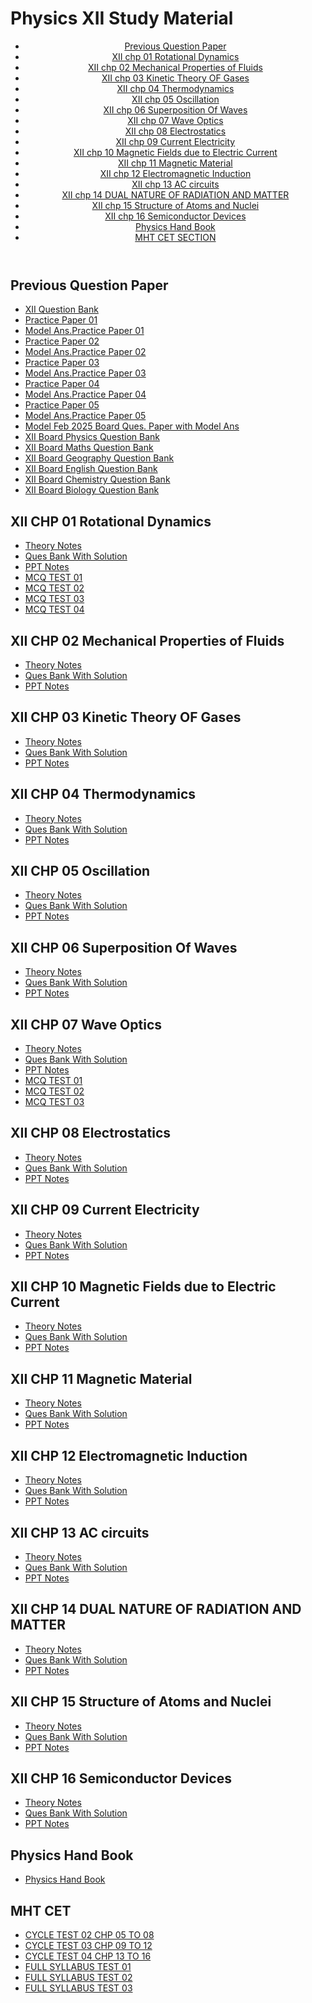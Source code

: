 <!DOCTYPE html>
<html lang="en">

<head>
    <meta charset="UTF-8">
    <meta name="viewport" content="width=device-width, initial-scale=1.0">
    <h1>Physics XII Study Material</h1>
    <link rel="stylesheet" href="styles.css">
</head>

<body>
    <header>
        <nav>
            <ul> 
                <li><a href="#pyq">Previous Question Paper</a></li>
                <li><a href="#CH01 Rotational Dynamics">XII chp 01 Rotational Dynamics</a></li>
                <li><a href="#CH02 Mechanical Properties of Fluids">XII chp 02 Mechanical Properties of Fluids</a></li>
                <li><a href="#CH03 Kinetic Theory OF Gases">XII chp 03 Kinetic Theory OF Gases</a></li>
                <li><a href="#CH04 Thermodynamics">XII chp 04 Thermodynamics</a></li>
                <li><a href="#CH05 Oscillation">XII chp 05 Oscillation</a></li>
                <li><a href="#CH06 Superposition Of Waves">XII chp 06 Superposition Of Waves</a></li>
                <li><a href="#CH07 Wave Optics">XII chp 07 Wave Optics</a></li>
                <li><a href="#CH08 Electrostatics">XII chp 08 Electrostatics</a></li>
                <li><a href="#CH09 Current Electricity">XII chp 09 Current Electricity</a></li>
                <li><a href="#CH10 Magnetic Fields due to Electric Current">XII chp 10 Magnetic Fields due to Electric Current</a></li>
                <li><a href="#CH11 Magnetic Material">XII chp 11 Magnetic Material</a></li>
                <li><a href="#CH12 Electromagnetic Induction">XII chp 12 Electromagnetic Induction</a></li>
                <li><a href="#CH13 AC circuits">XII chp 13 AC circuits</a></li>
                <li><a href="#CH14 DUAL NATURE OF RADIATION AND MATTER">XII chp 14 DUAL NATURE OF RADIATION AND MATTER</a></li>
                <li><a href="#CH15 Structure of Atoms and Nuclei">XII chp 15 Structure of Atoms and Nuclei</a></li>
                <li><a href="#CH16 Semiconductor Devices">XII chp 16 Semiconductor Devices</a></li>
                <li><a href="#Physics Hand Book">Physics Hand Book</a></li>
                <li><a href="#MHT CET TEST LINK">MHT CET SECTION</a></li>
            </ul>
        </nav>
    </header>
    <main>
        <section id="pyq">
            <h2>Previous Question Paper</h2>
            <ul>
                <li><a href="https://drive.google.com/file/d/1utkHfK7aX7mlvwbvujAk_Ylzmvhg0Tv3/view?usp=sharing">XII Question Bank</a></li>
                <li><a href="https://drive.google.com/file/d/11elVnPEsITs5qaQQj42WYnajniA-62Vv/view?usp=sharing">Practice Paper 01</a></li>
                <li><a href="https://drive.google.com/file/d/1vUMKqntcSPDi9XN9_ovWYLWMQpZDZLbt/view?usp=sharing">Model Ans.Practice Paper 01</a></li>
                <li><a href="https://drive.google.com/file/d/1wmBqJwWHtgZb61EA5GuVFYSF78Vp2cpx/view?usp=sharing">Practice Paper 02</a></li>
                <li><a href="https://drive.google.com/file/d/1XfR_-dY57w5UxIxPIJ2PLKxrYj1HxIA8/view?usp=sharing">Model Ans.Practice Paper 02</a></li>
                <li><a href="https://drive.google.com/file/d/11TnyJtkqV9dJy2uf6QytbwKwPVvjvzfF/view?usp=sharing">Practice Paper 03</a></li>
                <li><a href="https://drive.google.com/file/d/1PoA_8GjbXCEdVeK69tZppEXZZyHrP7qi/view?usp=sharing">Model Ans.Practice Paper 03</a></li>
                <li><a href="https://drive.google.com/file/d/1nlQKo91_adrbhsYFhYGR-GY_y8wXsJq4/view?usp=sharing">Practice Paper 04</a></li>
                <li><a href="https://drive.google.com/file/d/1nQYkycaMK008jS0nWxStAWJ-SypA1ocR/view?usp=sharing">Model Ans.Practice Paper 04</a></li>
                <li><a href="https://drive.google.com/file/d/1Lu9_z7MmUyvuLyCc4Y4lXTA8zu-Xk78-/view?usp=sharing">Practice Paper 05</a></li>
                <li><a href="https://drive.google.com/file/d/1qHe_dpVgvYcj9Icz5y5kL3dtxTVQN-M6/view?usp=sharing">Model Ans.Practice Paper 05</a></li>
                <li><a href="https://drive.google.com/file/d/1N1fW_1_c44-oQGPSAUJaeB8BIrQ0XLuO/view?usp=sharing">Model Feb 2025 Board Ques. Paper with Model Ans</a></li>
                <li><a href="https://drive.google.com/file/d/15Vm66r_jLvUJz8CuHgMkc5DyLoV_JZs5/view?usp=sharing">XII Board Physics Question Bank</a></li>
                <li><a href="https://drive.google.com/file/d/1334wVlEqMjrrIgO3l-p_txnT4IzU8bjO/view?usp=sharing">XII Board Maths Question Bank</a></li>
                <li><a href="https://drive.google.com/file/d/1MF1P1wJsE14pP8GS6HZ1hKXNbL49b6Zz/view?usp=sharing">XII Board Geography Question Bank</a></li>
                <li><a href="https://drive.google.com/file/d/1_JTshitbLoq5GOWrWJpHYdLMA_YTds2V/view?usp=sharing">XII Board English Question Bank</a></li>
                <li><a href="https://drive.google.com/file/d/1xhLpZlHZtUSRJ-bDF_JPXNsJSHMgJXce/view?usp=sharing">XII Board Chemistry Question Bank</a></li>
                <li><a href="https://drive.google.com/file/d/1X0oBO8IZDbxmuLRPRehsBCGuBmNMUmGx/view?usp=sharing">XII Board Biology Question Bank</a></li>
           </ul>
        </section>
        <section id="CH01 Rotational Dynamics">
            <h2>XII CHP 01 Rotational Dynamics</h2>
            <ul>
                <li><a href="https://drive.google.com/file/d/125M2B2C7vP1iEAbcXJFmcRvbKLgj2Emf/view?usp=sharing">Theory Notes</a></li>
                <li><a href="https://drive.google.com/file/d/10Wac8OeIPZD99-liHEjLLHLH0mkF4Vs6/view?usp=sharing">Ques Bank With Solution</a></li>
                <li><a href="https://drive.google.com/file/d/10JL7Lfm5xtRW5uqWA79u_ijnAA7AaFac/view?usp=sharing">PPT Notes</a></li>
                <li><a href="https://forms.gle/2ovCs56PhUEHvge59">MCQ TEST 01</a></li>
                <li><a href="https://forms.gle/N7J9xG6HLSdcXXkd7">MCQ TEST 02</a></li>
                <li><a href="https://forms.gle/4JCoS96H7NYxCak39">MCQ TEST 03</a></li>
                <li><a href="https://forms.gle/74hdAv7yKTB7MWos9">MCQ TEST 04</a></li>
            </ul>
        </section>
        <section id="CH02 Mechanical Properties of Fluids">
            <h2>XII CHP 02 Mechanical Properties of Fluids</h2>
            <ul>
                <li><a href="https://drive.google.com/file/d/1gUE9aqP0axqTV5SebLBLSoHH_dsHG1xg/view?usp=sharing">Theory Notes</a></li>
                <li><a href="https://drive.google.com/file/d/1fcarcAwhToZ_8MT-Ly9GJMo-8BKOxWSu/view?usp=sharing">Ques Bank With Solution</a></li>
                <li><a href="https://drive.google.com/file/d/1VSP94fWrZdPsIFFP1I-BPG5bsOHxhXY8/view?usp=sharing">PPT Notes</a></li>
            </ul>
        </section>
        <section id="CH03 Kinetic Theory OF Gases">
            <h2>XII CHP 03 Kinetic Theory OF Gases</h2>
            <ul>
                <li><a href="https://drive.google.com/file/d/1ihhingyi-e02usoPJqC_UH9mkl8bBjfi/view?usp=sharing">Theory Notes</a></li>
                <li><a href="https://drive.google.com/file/d/1mLp-N3gEkGgh305-CXrXH2wlIoL8-jrK/view?usp=sharing">Ques Bank With Solution</a></li>
                <li><a href="https://drive.google.com/file/d/1Z820G5joC74F_RY4KVL7s9wZprxtI9_h/view?usp=sharing">PPT Notes</a></li>
           </ul>
        </section>
        <section id="CH04 Thermodynamics">
            <h2>XII CHP 04 Thermodynamics</h2>
            <ul>
                <li><a href="https://drive.google.com/file/d/1MVLZcZZzsek2oaePzua4rHH7lwMLSvoj/view?usp=sharing">Theory Notes</a></li>
                <li><a href="https://drive.google.com/file/d/1b5w8Yno4t6QZoOVYJAplktbvLw5oI9D9/view?usp=sharing">Ques Bank With Solution</a></li>
                <li><a href="https://drive.google.com/file/d/1bguk3hUJl7YPl0ZzpcOIcty_nUcbG6xz/view?usp=sharing">PPT Notes</a></li>
           </ul>
        </section>
        <section id="CH05 Oscillation">
            <h2>XII CHP 05 Oscillation</h2>
            <ul>
                <li><a href="https://drive.google.com/file/d/1jGLeTeEJyTJVVQFPxpT-TGMR8h1UJ4yg/view?usp=sharing">Theory Notes</a></li>
                <li><a href="https://drive.google.com/file/d/1b51PXyBVzzrlWLszsaLMNWxku4g1RtZr/view?usp=sharing">Ques Bank With Solution</a></li>
                <li><a href="https://drive.google.com/file/d/1SSeqGNSg8e_DhP8tfuKZFSyMnueHd-nd/view?usp=sharing">PPT Notes</a></li>
           </ul>
        </section>
        <section id="CH06 Superposition Of Waves">
            <h2>XII CHP 06 Superposition Of Waves</h2>
            <ul>
                <li><a href="https://drive.google.com/file/d/1urBHPSgONsYETpdKX3l-taF-z9UX6u7C/view?usp=sharing">Theory Notes</a></li>
                <li><a href="https://drive.google.com/file/d/12LBBr1hNx9FcPLnwW87n3wqWDXeX7NaO/view?usp=sharing">Ques Bank With Solution</a></li>
                <li><a href="https://drive.google.com/file/d/1D8ZtqHFv2K8DnLy2t6QOuvC2jcF7XpMt/view?usp=sharing">PPT Notes</a></li>
           </ul>
        </section>
        <section id="CH07 Wave Optics">
            <h2>XII CHP 07 Wave Optics</h2>
            <ul>
                <li><a href="https://drive.google.com/file/d/1TOU-Mshp-5PPjodj-Q3LiW4Vf-GroDj9/view?usp=sharing">Theory Notes</a></li>
                <li><a href="https://drive.google.com/file/d/1vf9Saly9jLd4wlUrIBPUSeR_kHCMojl7/view?usp=sharing">Ques Bank With Solution</a></li>
                <li><a href="https://drive.google.com/file/d/1BZgyHuplGQhoTf3UHPLEPBnACgwGK7jz/view?usp=sharing">PPT Notes</a></li>
                <li><a href="https://forms.gle/VbN6MqiFX7d7Ay2r5">MCQ TEST 01</a></li>
                <li><a href="https://forms.gle/VsLgiovipkZxK88n9">MCQ TEST 02</a></li>
                <li><a href="https://forms.gle/z5QXhVPEFAXLgbTn8">MCQ TEST 03</a></li>
           </ul>
        </section>
        <section id="CH08 Electrostatics">
            <h2>XII CHP 08 Electrostatics</h2>
            <ul>
                <li><a href="https://drive.google.com/file/d/1FuvvocQIWsWsuNE8qsOZ0wAlzY7Rcuvd/view?usp=sharing">Theory Notes</a></li>
                <li><a href="https://drive.google.com/file/d/1Ue1hcZAA8P_K7eTqDxtS91rOAT12eFr2/view?usp=sharing">Ques Bank With Solution</a></li>
                <li><a href="https://drive.google.com/file/d/14wq1tOYyr2TKOrNBvckDaaV0Y679D7sS/view?usp=sharing">PPT Notes</a></li>
           </ul>
        </section>
        <section id="CH09 Current Electricity">
            <h2>XII CHP 09 Current Electricity</h2>
            <ul>
                <li><a href="https://drive.google.com/file/d/1gaXthr7QG-cq0ezLFlOQWnrs_I99wpHZ/view?usp=sharing">Theory Notes</a></li>
                <li><a href="https://drive.google.com/file/d/14JxhvzrUYYRYwHmeKhyiQSIf-OnET5iJ/view?usp=sharing">Ques Bank With Solution</a></li>
                <li><a href="https://drive.google.com/file/d/1RPBtceG5CNNdJia6U_-qlKr4DJ-u6qPV/view?usp=sharing">PPT Notes</a></li>
           </ul>
        </section>
        <section id="CH10 Magnetic Fields due to Electric Current">
            <h2>XII CHP 10 Magnetic Fields due to Electric Current</h2>
            <ul>
                <li><a href="https://drive.google.com/file/d/1qtAH3u8qd_Yk2_j_Pe8oz__7tPV3N9NM/view?usp=sharing">Theory Notes</a></li>
                <li><a href="https://drive.google.com/file/d/1ZM-RDF3e1PwuwueyIgHo3lzMIZQQ6Wy0/view?usp=sharing">Ques Bank With Solution</a></li>
                <li><a href="https://drive.google.com/file/d/1m50pFvJhL69UN17s_ncXeXDlRiXY80lI/view?usp=sharing">PPT Notes</a></li>
           </ul>
        </section>
        <section id="CH11 Magnetic Material">
            <h2>XII CHP 11 Magnetic Material</h2>
            <ul>
                <li><a href="https://drive.google.com/file/d/1nTyjkyn3lrKGD2ffgezveRs5UmtARIaa/view?usp=sharing">Theory Notes</a></li>
                <li><a href="https://drive.google.com/file/d/1bUtTND1A8491A5HUpXyyaip5b7Nw_h7L/view?usp=sharing">Ques Bank With Solution</a></li>
                <li><a href="https://drive.google.com/file/d/18dDt_arBPStLf2sEGGU6QnazG55UF6u0/view?usp=sharing">PPT Notes</a></li>
           </ul>
        </section>
        <section id="CH12 Electromagnetic Induction">
            <h2>XII CHP 12 Electromagnetic Induction</h2>
            <ul>
                <li><a href="https://drive.google.com/file/d/1wM-klMTP9bXpuxEVGauTzOaJw5R1ev5C/view?usp=sharing">Theory Notes</a></li>
                <li><a href="https://drive.google.com/file/d/1dxS6x-_VvM6qd3B2iocHAARsQYtvzVeB/view?usp=sharing">Ques Bank With Solution</a></li>
                <li><a href="https://drive.google.com/file/d/179IzCAMxcd8zYjmPk5zCUh-x5gzJgw75/view?usp=sharing">PPT Notes</a></li>
           </ul>
        </section>
        <section id="CH13 AC circuits">
            <h2>XII CHP 13 AC circuits</h2>
            <ul>
                <li><a href="https://drive.google.com/file/d/18LqdirX04GoFKHPOBBswnR_MiEcZGWeY/view?usp=sharing">Theory Notes</a></li>
                <li><a href="https://drive.google.com/file/d/1DEG9yNhvxc5XaZdyYiWLLwq8ulNeRToa/view?usp=sharing">Ques Bank With Solution</a></li>
                <li><a href="https://drive.google.com/file/d/1ZHOzFRKzActNOKJMRgfje2NiRL63hHuU/view?usp=sharing">PPT Notes</a></li>
           </ul>
        </section>
        <section id="CH14 DUAL NATURE OF RADIATION AND MATTER">
            <h2>XII CHP 14 DUAL NATURE OF RADIATION AND MATTER</h2>
            <ul>
                <li><a href="https://drive.google.com/file/d/1nl6gNJhr9KJh9Xd_c5x8j7WyR8nMeTtI/view?usp=sharing">Theory Notes</a></li>
                <li><a href="https://drive.google.com/file/d/1Aecc6eYOez0yPawQLS_sDh81JDGkpBQ4/view?usp=sharing">Ques Bank With Solution</a></li>
                <li><a href="https://drive.google.com/file/d/1x3q2xWSf4gFKKo4vPDp8cmEfqdsBt_92/view?usp=sharing">PPT Notes</a></li>
           </ul>
        </section>
        <section id="CH15 Structure of Atoms and Nuclei">
            <h2>XII CHP 15 Structure of Atoms and Nuclei</h2>
            <ul>
                <li><a href="https://drive.google.com/file/d/1QwAnMYgnqABsXZ2v24q_lkzQPOU73NYT/view?usp=sharing">Theory Notes</a></li>
                <li><a href="https://drive.google.com/file/d/1d73xZE_xaL04tEm6jIlHtbo1FCj6QhGz/view?usp=sharing">Ques Bank With Solution</a></li>
                <li><a href="https://drive.google.com/file/d/1rYUAJ8HBjSLWsbRSmv1ZjE1vKdQ6hgYc/view?usp=sharing">PPT Notes</a></li>
           </ul>
        </section>
         <section id="CH16 Semiconductor Devices">
            <h2>XII CHP 16 Semiconductor Devices</h2>
            <ul>
                <li><a href="https://drive.google.com/file/d/1vv8uInIe0Eex8kbE69x6PPmdINizzFKR/view?usp=sharing">Theory Notes</a></li>
                <li><a href="https://drive.google.com/file/d/1PG-HUftyTkDwf2BUr30n4dBK3OyqIrB0/view?usp=sharing">Ques Bank With Solution</a></li>
                <li><a href="https://drive.google.com/file/d/1E1hqmdC57BnYPDQp5a_wzVB_DN2FKyEL/view?usp=sharing">PPT Notes</a></li>
           </ul>
        </section>
        <section id="Physics Hand Book">
            <h2>Physics Hand Book</h2>
            <ul>
                <li><a href="https://drive.google.com/file/d/1_YbJUFnosJjM-jNW4e7h8Zjmwu7P64eX/view?usp=sharing">Physics Hand Book</a></li> 
           </ul>
        </section>
        <section id="MHT CET TEST LINK">
            <h2>MHT CET</h2>
            <ul>
                <li><a href="https://docs.google.com/forms/d/e/1FAIpQLSe3anPJ9rphDZxxQCciqZFVLJFuf4H6O--j57Nn8k4iLOUePg/viewform?usp=sharing">CYCLE TEST 02 CHP 05 TO 08</a></li> 
                <li><a href="https://docs.google.com/forms/d/e/1FAIpQLSem9Wp-F-CnL0Fk0M7uwz1z03rP1y96VLHabCDe45g8kwt8IQ/viewform?usp=sharing">CYCLE TEST 03 CHP 09 TO 12</a></li> 
                <li><a href="https://docs.google.com/forms/d/e/1FAIpQLSeMVFIZdJJucsatEPabF60UkS7GrVmLOqzWIV6-PBuGP7SmMQ/viewform?usp=sharing">CYCLE TEST 04 CHP 13 TO 16</a></li> 
                <li><a href="https://docs.google.com/forms/d/e/1FAIpQLScRyPHeUjIDT8ynfrAGRr7HYn6g0zSwCFoKDVufojansGiCTA/viewform?usp=sharing">FULL SYLLABUS TEST 01</a></li>
                <li><a href="https://docs.google.com/forms/d/e/1FAIpQLScel6qxY3kRXNndSGLtj9G8Dah7rN934MvIG97DQ8MzGQZ6Aw/viewform?usp=sharing">FULL SYLLABUS TEST 02</a></li>
                <li><a href="https://docs.google.com/forms/d/e/1FAIpQLSdvLK-C9YgPzxU5eoC0VZG1sgmw1ARx4T_-ufVyOMCiAm5P9Q/viewform?usp=sharing">FULL SYLLABUS TEST 03</a></li>
           </ul>
        </section>
        </main>
    </body>

</html>

